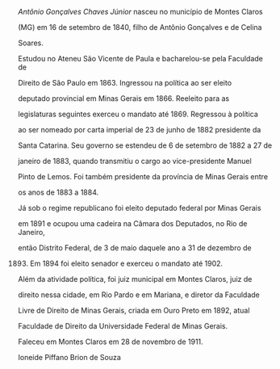 

*Antônio Gonçalves Chaves Júnior* nasceu no município de Montes Claros

(MG) em 16 de setembro de 1840, filho de Antônio Gonçalves e de Celina

Soares.



Estudou no Ateneu São Vicente de Paula e bacharelou-se pela Faculdade de

Direito de São Paulo em 1863. Ingressou na política ao ser eleito

deputado provincial em Minas Gerais em 1866. Reeleito para as

legislaturas seguintes exerceu o mandato até 1869. Regressou à política

ao ser nomeado por carta imperial de 23 de junho de 1882 presidente da

Santa Catarina. Seu governo se estendeu de 6 de setembro de 1882 a 27 de

janeiro de 1883, quando transmitiu o cargo ao vice-presidente Manuel

Pinto de Lemos. Foi também presidente da província de Minas Gerais entre

os anos de 1883 a 1884.



Já sob o regime republicano foi eleito deputado federal por Minas Gerais

em 1891 e ocupou uma cadeira na Câmara dos Deputados, no Rio de Janeiro,

então Distrito Federal, de 3 de maio daquele ano a 31 de dezembro de

1893. Em 1894 foi eleito senador e exerceu o mandato até 1902.



Além da atividade política, foi juiz municipal em Montes Claros, juiz de

direito nessa cidade, em Rio Pardo e em Mariana, e diretor da Faculdade

Livre de Direito de Minas Gerais, criada em Ouro Preto em 1892, atual

Faculdade de Direito da Universidade Federal de Minas Gerais.



Faleceu em Montes Claros em 28 de novembro de 1911.



Ioneide Piffano Brion de Souza



